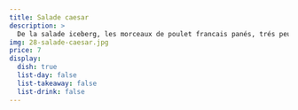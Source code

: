 ```yaml
---
title: Salade caesar
description: >
  De la salade iceberg, les morceaux de poulet francais panés, trés peu d'anchois.
img: 28-salade-caesar.jpg
price: 7
display:
  dish: true
  list-day: false
  list-takeaway: false
  list-drink: false
---
```

